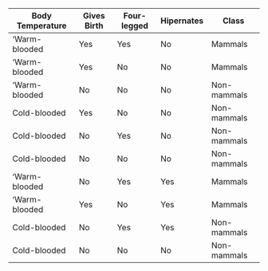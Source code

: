| Body Temperature | Gives Birth | Four-legged | Hipernates | Class |
| --- | --- | --- | --- | --- |
| ‘Warm-blooded | Yes | Yes | No | Mammals |
| ‘Warm-blooded | Yes | No | No | Mammals |
| ‘Warm-blooded | No | No | No | Non-mammals |
| Cold-blooded | Yes | No | No | Non-mammals |
| Cold-blooded | No | Yes | No | Non-mammals |
| Cold-blooded | No | No | No | Non-mammals |
| ‘Warm-blooded | No | Yes | Yes | Mammals |
| ‘Warm-blooded | Yes | No | Yes | Mammals |
| Cold-blooded | No | Yes | Yes | Non-mammals |
| Cold-blooded | No | No | No | Non-mammals |
